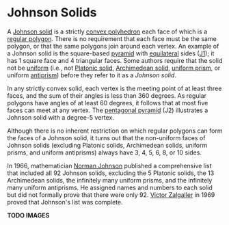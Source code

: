 # Johnson Solids

A [Johnson solid](https://en.wikipedia.org/wiki/Johnson_solid) is a strictly [convex polyhedron](https://en.wikipedia.org/wiki/Convex_polyhedron) each face of which is a [regular polygon](https://en.wikipedia.org/wiki/Regular_polygon). There is no requirement that each face must be the same polygon, or that the same polygons join around each vertex. An example of a Johnson solid is the square-based [pyramid](https://en.wikipedia.org/wiki/Pyramid_(geometry)) with [equilateral](https://en.wikipedia.org/wiki/Equilateral) sides ([J1](https://en.wikipedia.org/wiki/Square_pyramid)); it has 1 square face and 4 triangular faces. Some authors require that the solid not be [uniform](https://en.wikipedia.org/wiki/Uniform_polyhedron) (i.e., not [Platonic solid](https://en.wikipedia.org/wiki/Platonic_solid), [Archimedean solid](https://en.wikipedia.org/wiki/Archimedean_solid), [uniform prism](https://en.wikipedia.org/wiki/Prism_(geometry)), or uniform [antiprism](https://en.wikipedia.org/wiki/Antiprism)) before they refer to it as a *Johnson solid*.

In any strictly convex solid, each vertex is the meeting point of at least three faces, and the sum of their angles is less than 360 degrees. As regular polygons have angles of at least 60 degrees, it follows that at most five faces can meet at any vertex. The [pentagonal pyramid](https://en.wikipedia.org/wiki/Pentagonal_pyramid) (J2) illustrates a Johnson solid with a degree-5 vertex.

Although there is no inherent restriction on which regular polygons can form the faces of a Johnson solid, it turns out that the non-uniform faces of Johnson solids (excluding Platonic solids, Archimedean solids, uniform prisms, and uniform antiprisms) always have 3, 4, 5, 6, 8, or 10 sides.

In 1966, mathematician [Norman Johnson](https://en.wikipedia.org/wiki/Norman_Johnson_(mathematician)) published a comprehensive list that included all 92 Johnson solids, excluding the 5 Platonic solids, the 13 Archimedean solids, the infinitely many uniform prisms, and the infinitely many uniform antiprisms. He assigned names and numbers to each solid but did not formally prove that there were only 92. [Victor Zalgaller](https://en.wikipedia.org/wiki/Victor_Zalgaller) in 1969 proved that Johnson's list was complete.

**TODO IMAGES**